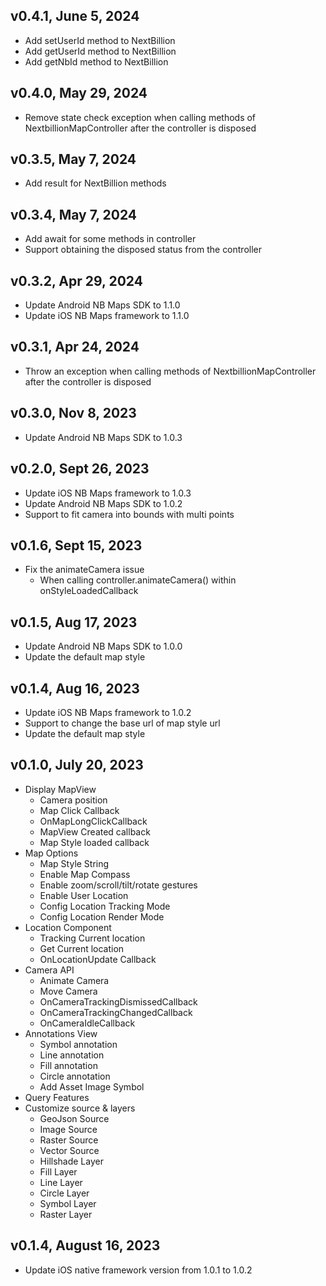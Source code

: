 ## v0.4.1, June 5, 2024
* Add setUserId method to NextBillion
* Add getUserId method to NextBillion
* Add getNbId method to NextBillion
## v0.4.0, May 29, 2024
* Remove state check exception when calling methods of NextbillionMapController after the controller is disposed

## v0.3.5, May 7, 2024
* Add result for NextBillion methods

## v0.3.4, May 7, 2024
* Add await for some methods in controller
* Support obtaining the disposed status from the controller

## v0.3.2, Apr 29, 2024
* Update Android NB Maps SDK to 1.1.0
* Update iOS NB Maps framework to 1.1.0

## v0.3.1, Apr 24, 2024
* Throw an exception when calling methods of NextbillionMapController after the controller is disposed

## v0.3.0, Nov 8, 2023
* Update Android NB Maps SDK to 1.0.3

## v0.2.0, Sept 26, 2023
* Update iOS NB Maps framework to 1.0.3
* Update Android NB Maps SDK to 1.0.2
* Support to fit camera into bounds with multi points

## v0.1.6, Sept 15, 2023
* Fix the animateCamera issue
  * When calling controller.animateCamera() within onStyleLoadedCallback 

## v0.1.5, Aug 17, 2023
* Update Android NB Maps SDK to 1.0.0
* Update the default map style

## v0.1.4, Aug 16, 2023
* Update iOS NB Maps framework to 1.0.2
* Support to change the base url of map style url
* Update the default map style

## v0.1.0, July 20, 2023
* Display MapView
  * Camera position
  * Map Click Callback
  * OnMapLongClickCallback
  * MapView Created callback
  * Map Style loaded callback
* Map Options
  * Map Style String
  * Enable Map Compass
  * Enable zoom/scroll/tilt/rotate gestures
  * Enable User Location
  * Config Location Tracking Mode
  * Config Location Render Mode
* Location Component
  * Tracking Current location
  * Get Current location
  * OnLocationUpdate Callback
* Camera API
  * Animate Camera
  * Move Camera
  * OnCameraTrackingDismissedCallback
  * OnCameraTrackingChangedCallback
  * OnCameraIdleCallback
* Annotations View
  * Symbol annotation
  * Line annotation
  * Fill annotation
  * Circle annotation
  * Add Asset Image Symbol
* Query Features
* Customize source & layers
  * GeoJson Source
  * Image Source
  * Raster Source
  * Vector Source
  * Hillshade Layer
  * Fill Layer
  * Line Layer
  * Circle Layer
  * Symbol Layer
  * Raster Layer

## v0.1.4, August 16, 2023
* Update iOS native framework version from 1.0.1 to 1.0.2